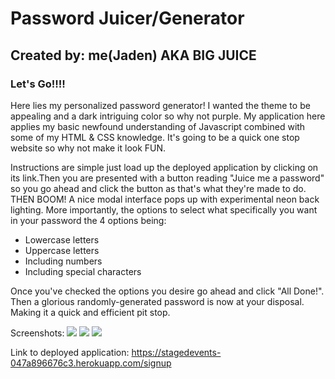 # **Password Juicer/Generator**
## Created by: me(Jaden) AKA BIG JUICE
### Let's Go!!!! 

Here lies my personalized password generator! 
I wanted the theme to be appealing and a dark intriguing color so why not purple. My application here applies my basic newfound understanding of Javascript combined with some of my HTML & CSS knowledge. It's going to be a quick one stop website so why not make it look FUN. 

Instructions are simple just load up the deployed application by clicking on its link.Then you are presented with a button reading "Juice me a password" so you go ahead and click the button as that's what they're made to do. THEN BOOM! A nice modal interface pops up with experimental neon back lighting. More importantly, the options to select what specifically you want in your password the 4 options being:

- Lowercase letters
- Uppercase letters
- Including numbers
- Including special characters

Once you've checked the options you desire go ahead and click "All Done!".
Then a glorious randomly-generated password is now at your disposal.
Making it a quick and efficient pit stop.

Screenshots:
![](assets/Screenshot%20(22).png)
![](assets/Screenshot%20(23).png)
![](assets/Screenshot%20(24).png)


Link to deployed application: https://stagedevents-047a896676c3.herokuapp.com/signup 
